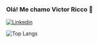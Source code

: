 ### Olá! Me chamo Victor Ricco 👋

[![Linkedin](https://img.shields.io/badge/LinkedIn-0077B5?style=for-the-badge&logo=linkedin&logoColor=white)](https://www.linkedin.com/in/victor-ricco/)

![Top Langs](https://github-readme-stats.vercel.app/api/top-langs/?username=victor-ricco&layout=compact)

